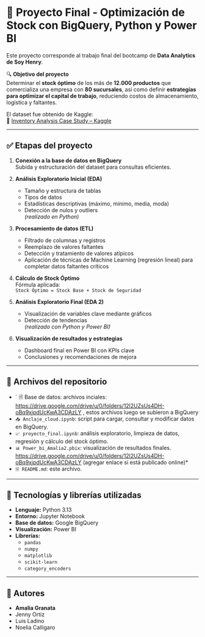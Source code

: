 # 🧠 Proyecto Final - Optimización de Stock con BigQuery, Python y Power BI

Este proyecto corresponde al trabajo final del bootcamp de **Data Analytics de Soy Henry**.  

🔍 **Objetivo del proyecto**  
Determinar el **stock óptimo** de los más de **12.000 productos** que comercializa una empresa con **80 sucursales**, así como definir **estrategias para optimizar el capital de trabajo**, reduciendo costos de almacenamiento, logística y faltantes.

El dataset fue obtenido de Kaggle:  
📂 [Inventory Analysis Case Study – Kaggle](https://www.kaggle.com/datasets/bhanupratapbiswas/inventory-analysis-case-study)

---

## ✅ Etapas del proyecto

1. **Conexión a la base de datos en BigQuery**  
   Subida y estructuración del dataset para consultas eficientes.

2. **Análisis Exploratorio Inicial (EDA)**  
   - Tamaño y estructura de tablas  
   - Tipos de datos  
   - Estadísticas descriptivas (máximo, mínimo, media, moda)  
   - Detección de nulos y outliers  
   *(realizado en Python)*

3. **Procesamiento de datos (ETL)**  
   - Filtrado de columnas y registros  
   - Reemplazo de valores faltantes  
   - Detección y tratamiento de valores atípicos  
   - Aplicación de técnicas de Machine Learning (regresión lineal) para completar datos faltantes críticos

4. **Cálculo de Stock Óptimo**  
   Fórmula aplicada:  
   `Stock Óptimo = Stock Base + Stock de Seguridad`

5. **Análisis Exploratorio Final (EDA 2)**  
   - Visualización de variables clave mediante gráficos  
   - Detección de tendencias  
   *(realizado con Python y Power BI)*

6. **Visualización de resultados y estrategias**  
   - Dashboard final en Power BI con KPIs clave  
   - Conclusiones y recomendaciones de mejora

---

## 📁 Archivos del repositorio

- ` 🗎 Base de datos: archivos inciales: https://drive.google.com/drive/u/0/folders/12l2UZsUs4DH-oBq9xjpdUcKwA3CDAzLY , estos archivos luego se subieron a BigQuery
- `📥 Anclaje_cloud.ipynb`: script para cargar, consultar y modificar datos en BigQuery.
- `📈 proyecto_final.ipynb`: análisis exploratorio, limpieza de datos, regresión y cálculo del stock óptimo.
- `📊 Power_bi_Amalia2.pbix`: visualización de resultados finales.  https://drive.google.com/drive/u/0/folders/12l2UZsUs4DH-oBq9xjpdUcKwA3CDAzLY (agregar enlace si está publicado online)*
- `🗎 README.md`: este archivo.

---

## 🧪 Tecnologías y librerías utilizadas

- **Lenguaje:** Python 3.13  
- **Entorno:** Jupyter Notebook  
- **Base de datos:** Google BigQuery  
- **Visualización:** Power BI  
- **Librerías:**  
  - `pandas`  
  - `numpy`  
  - `matplotlib`  
  - `scikit-learn`  
  - `category_encoders`

---

## 👥 Autores

- **Amalia Granata**  
- Jenny Ortiz  
- Luis Ladino  
- Noelia Calligaro

